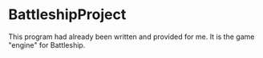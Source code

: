 # BattleshipProject #

This program had already been written and provided for me. It is the game "engine" for Battleship.
